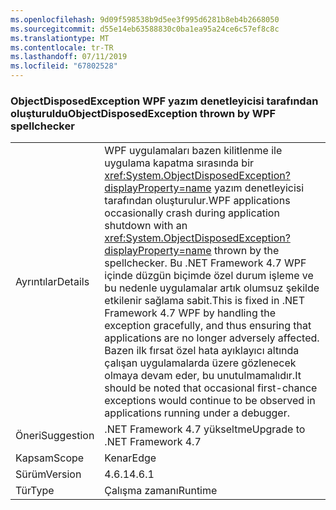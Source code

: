 ```yaml
---
ms.openlocfilehash: 9d09f598538b9d5ee3f995d6281b8eb4b2668050
ms.sourcegitcommit: d55e14eb63588830c0ba1ea95a24ce6c57ef8c8c
ms.translationtype: MT
ms.contentlocale: tr-TR
ms.lasthandoff: 07/11/2019
ms.locfileid: "67802528"
---
```

### <a name="objectdisposedexception-thrown-by-wpf-spellchecker"></a><span data-ttu-id="bb83c-101">ObjectDisposedException WPF yazım denetleyicisi tarafından oluşturuldu</span><span class="sxs-lookup"><span data-stu-id="bb83c-101">ObjectDisposedException thrown by WPF spellchecker</span></span>

|   |   |
|---|---|
|<span data-ttu-id="bb83c-102">Ayrıntılar</span><span class="sxs-lookup"><span data-stu-id="bb83c-102">Details</span></span>|<span data-ttu-id="bb83c-103">WPF uygulamaları bazen kilitlenme ile uygulama kapatma sırasında bir <xref:System.ObjectDisposedException?displayProperty=name> yazım denetleyicisi tarafından oluşturulur.</span><span class="sxs-lookup"><span data-stu-id="bb83c-103">WPF applications occasionally crash during application shutdown with an <xref:System.ObjectDisposedException?displayProperty=name> thrown by the spellchecker.</span></span> <span data-ttu-id="bb83c-104">Bu .NET Framework 4.7 WPF içinde düzgün biçimde özel durum işleme ve bu nedenle uygulamalar artık olumsuz şekilde etkilenir sağlama sabit.</span><span class="sxs-lookup"><span data-stu-id="bb83c-104">This is fixed in .NET Framework 4.7 WPF by handling the exception gracefully, and thus ensuring that applications are no longer adversely affected.</span></span> <span data-ttu-id="bb83c-105">Bazen ilk fırsat özel hata ayıklayıcı altında çalışan uygulamalarda üzere gözlenecek olmaya devam eder, bu unutulmamalıdır.</span><span class="sxs-lookup"><span data-stu-id="bb83c-105">It should be noted that occasional first-chance exceptions would continue to be observed in applications running under a debugger.</span></span>|
|<span data-ttu-id="bb83c-106">Öneri</span><span class="sxs-lookup"><span data-stu-id="bb83c-106">Suggestion</span></span>|<span data-ttu-id="bb83c-107">.NET Framework 4.7 yükseltme</span><span class="sxs-lookup"><span data-stu-id="bb83c-107">Upgrade to .NET Framework 4.7</span></span>|
|<span data-ttu-id="bb83c-108">Kapsam</span><span class="sxs-lookup"><span data-stu-id="bb83c-108">Scope</span></span>|<span data-ttu-id="bb83c-109">Kenar</span><span class="sxs-lookup"><span data-stu-id="bb83c-109">Edge</span></span>|
|<span data-ttu-id="bb83c-110">Sürüm</span><span class="sxs-lookup"><span data-stu-id="bb83c-110">Version</span></span>|<span data-ttu-id="bb83c-111">4.6.1</span><span class="sxs-lookup"><span data-stu-id="bb83c-111">4.6.1</span></span>|
|<span data-ttu-id="bb83c-112">Tür</span><span class="sxs-lookup"><span data-stu-id="bb83c-112">Type</span></span>|<span data-ttu-id="bb83c-113">Çalışma zamanı</span><span class="sxs-lookup"><span data-stu-id="bb83c-113">Runtime</span></span>|

